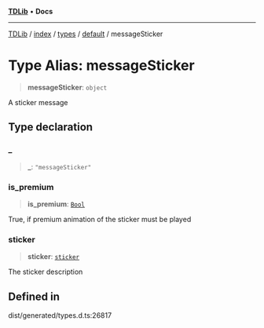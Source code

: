 [**TDLib**](../../../../../../README.md) • **Docs**

***

[TDLib](../../../../../../modules.md) / [index](../../../../../README.md) / [types](../../../README.md) / [default](../README.md) / messageSticker

# Type Alias: messageSticker

> **messageSticker**: `object`

A sticker message

## Type declaration

### \_

> **\_**: `"messageSticker"`

### is\_premium

> **is\_premium**: [`Bool`](Bool.md)

True, if premium animation of the sticker must be played

### sticker

> **sticker**: [`sticker`](sticker.md)

The sticker description

## Defined in

dist/generated/types.d.ts:26817
